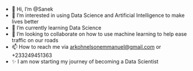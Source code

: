 - 👋 Hi, I’m @Sanek
- 👀 I’m interested in using Data Science and Artificial Intelligence to make lives better
- 🌱 I’m currently learning Data Science
- 💞️ I’m looking to collaborate on how to use machine learning to help ease traffic on our roads
- 📫 How to reach me via arkohnelsonemmanuel@gmail.com or +233249451363
- ✨ I am now starting my journey of becoming a Data Scientist

<!---
BlvckSanek/BlvckSanek is a ✨ special ✨ repository because its `README.md` (this file) appears on your GitHub profile.
You can click the Preview link to take a look at your changes.
--->
